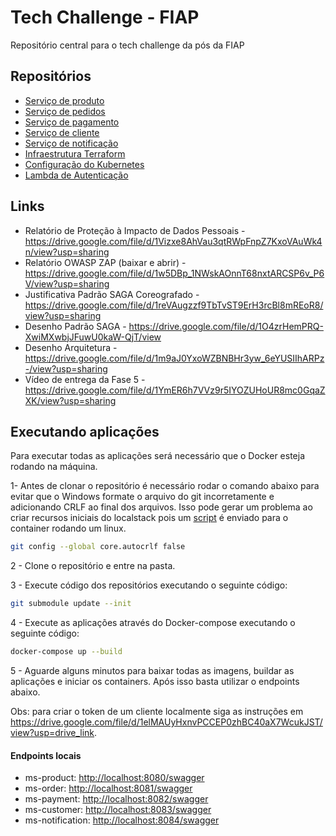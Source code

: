 # Tech Challenge - FIAP
Repositório central para o tech challenge da pós da FIAP

## Repositórios
* [Serviço de produto](https://github.com/souzamarcos/tech-challenge-ms-product)
* [Serviço de pedidos](https://github.com/souzamarcos/tech-challenge-ms-order)
* [Serviço de pagamento](https://github.com/souzamarcos/tech-challenge-ms-payment)
* [Serviço de cliente](https://github.com/souzamarcos/tech-challenge-ms-customer)
* [Serviço de notificação](https://github.com/souzamarcos/tech-challenge-ms-notification)
* [Infraestrutura Terraform](https://github.com/souzamarcos/tech-challenge-terraform)
* [Configuração do Kubernetes](https://github.com/souzamarcos/tech-challenge-kubernetes)
* [Lambda de Autenticação](https://github.com/souzamarcos/tech-challenge-authentication-lambda)

## Links
* Relatório de Proteção à Impacto de Dados Pessoais - https://drive.google.com/file/d/1Vizxe8AhVau3qtRWpFnpZ7KxoVAuWk4n/view?usp=sharing 
* Relatório OWASP ZAP (baixar e abrir) - https://drive.google.com/file/d/1w5DBp_1NWskAOnnT68nxtARCSP6v_P6V/view?usp=sharing 
* Justificativa Padrão SAGA Coreografado - https://drive.google.com/file/d/1reVAugzzf9TbTvST9ErH3rcBl8mREoR8/view?usp=sharing
* Desenho Padrão SAGA - https://drive.google.com/file/d/1O4zrHemPRQ-XwiMXwbjJFuwU0kaW-QjT/view
* Desenho Arquitetura - https://drive.google.com/file/d/1m9aJ0YxoWZBNBHr3yw_6eYUSIIhARPz-/view?usp=sharing
* Vídeo de entrega da Fase 5 - https://drive.google.com/file/d/1YmER6h7VVz9r5IYOZUHoUR8mc0GqaZXK/view?usp=sharing

## Executando aplicações

Para executar todas as aplicações será necessário que o Docker esteja rodando na máquina. 

1- Antes de clonar o repositório é necessário rodar o comando abaixo para evitar que o Windows formate o arquivo do git incorretamente e adicionando CRLF ao final dos arquivos. Isso pode gerar um problema ao criar recursos iniciais do localstack pois um [script](config/localstack/init-aws.sh) é enviado para o container rodando um linux.
```bash
git config --global core.autocrlf false
```
2 - Clone o repositório e entre na pasta.

3 - Execute código dos repositórios executando o seguinte código:
```bash
git submodule update --init 
```

4 - Execute as aplicações através do Docker-compose executando o seguinte código:
```bash
docker-compose up --build
```

5 - Aguarde alguns minutos para baixar todas as imagens, buildar as aplicações e iniciar os containers. Após isso basta utilizar o endpoints abaixo.

Obs: para criar o token de um cliente localmente siga as instruções em https://drive.google.com/file/d/1elMAUyHxnvPCCEP0zhBC40aX7WcukJST/view?usp=drive_link.

#### Endpoints locais
* ms-product: [http://localhost:8080/swagger](http://localhost:8080/swagger)
* ms-order: [http://localhost:8081/swagger](http://localhost:8081/swagger)
* ms-payment: [http://localhost:8082/swagger](http://localhost:8082/swagger)
* ms-customer: [http://localhost:8083/swagger](http://localhost:8083/swagger)
* ms-notification: [http://localhost:8084/swagger](http://localhost:8084/swagger)
